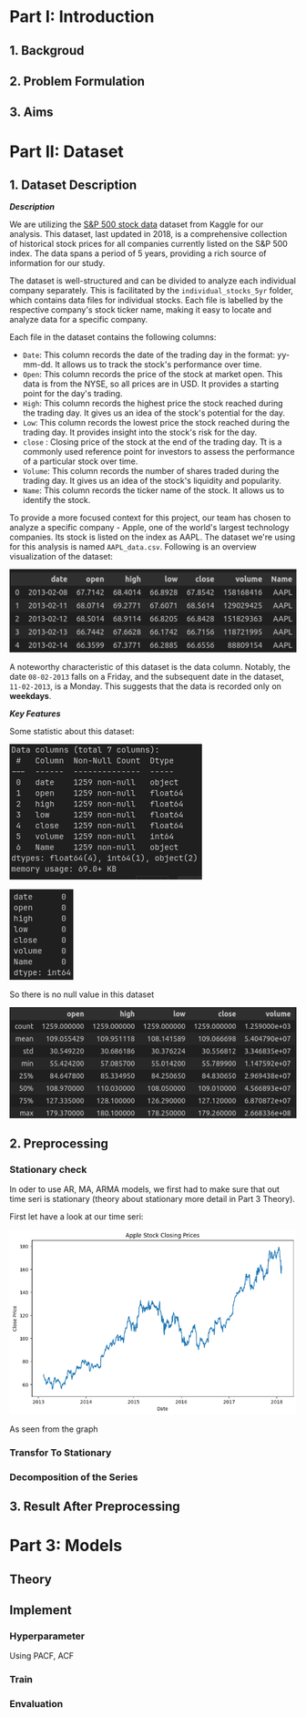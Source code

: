 # Part I: Introduction

## 1. Backgroud
## 2. Problem Formulation
## 3. Aims

# Part II: Dataset

## 1. Dataset Description

***Description***

We are utilizing the [S&P 500 stock data](https://www.kaggle.com/datasets/camnugent/sandp500) dataset from Kaggle for our analysis. This dataset, last updated in 2018, is a comprehensive collection of historical stock prices for all companies currently listed on the S&P 500 index. The data spans a period of 5 years, providing a rich source of information for our study.

The dataset is well-structured and can be divided to analyze each individual company separately. This is facilitated by the `individual_stocks_5yr` folder, which contains data files for individual stocks. Each file is labelled by the respective company's stock ticker name, making it easy to locate and analyze data for a specific company.

Each file in the dataset contains the following columns:

- `Date`: This column records the date of the trading day in the format: yy-mm-dd. It allows us to track the stock's performance over time.
- `Open`: This column records the price of the stock at market open. This data is from the NYSE, so all prices are in USD. It provides a starting point for the day's trading.
- `High`: This column records the highest price the stock reached during the trading day. It gives us an idea of the stock's potential for the day.
- `Low`: This column records the lowest price the stock reached during the trading day. It provides insight into the stock's risk for the day.
- `close` : Closing price of the stock at the end of the trading day. Tt is a commonly used reference point for investors to assess the performance of a particular stock over time.
- `Volume`: This column records the number of shares traded during the trading day. It gives us an idea of the stock's liquidity and popularity.
- `Name`: This column records the ticker name of the stock. It allows us to identify the stock.

To provide a more focused context for this project, our team has chosen to analyze a specific company - Apple, one of the world's largest technology companies. Its stock is listed on the index as AAPL. The dataset we're using for this analysis is named `AAPL_data.csv`. Following is an overview visualization of the dataset:

![alt text](image.png)

A noteworthy characteristic of this dataset is the data column. Notably, the date `08-02-2013` falls on a Friday, and the subsequent date in the dataset, `11-02-2013`, is a Monday. This suggests that the data is recorded only on **weekdays**.

***Key Features***

Some statistic about this dataset: 

![alt text](image-1.png)

![alt text](image-4.png)

So there is no null value in this dataset

![alt text](image-2.png)





## 2. Preprocessing

### Stationary check

In oder to use AR, MA, ARMA models, we first had to make sure that out time seri is stationary (theory about stationary more detail in Part 3 Theory). 

First let have a look at our time seri:

![alt text](image-3.png)

As seen from the graph

### Transfor To Stationary

### Decomposition of the Series


## 3. Result After Preprocessing

# Part 3: Models

## Theory

## Implement

### Hyperparameter

Using PACF, ACF

### Train

### Envaluation

